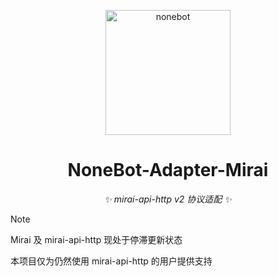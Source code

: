 <p align="center">
  <a href="https://nonebot.dev/"><img src="https://camo.githubusercontent.com/32db41bc55fa37e0d0085e4fd70e4e74fd34307f6bb4ebdad235bd1b0c8f4126/68747470733a2f2f6e6f6e65626f742e6465762f6c6f676f2e706e67" width="200" height="200" alt="nonebot"></a>
</p>

<div align="center">

# NoneBot-Adapter-Mirai

_✨ mirai-api-http v2 协议适配 ✨_

</div>

> [!NOTE]
> Mirai 及 mirai-api-http 现处于停滞更新状态
> 
> 本项目仅为仍然使用 mirai-api-http 的用户提供支持
